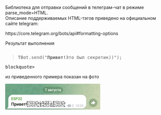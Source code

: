 <p>Библиотека для отправки сообщений в телеграм-чат в режиме parse_mode=HTML.<br>
Описание поддерживаемых HTML-тэгов приведено на официальном сайте telegram:</p>
<p>https://core.telegram.org/bots/api#formatting-options</p>
<p>Результат выполнения <pre><blockquote>TBot.send("<b>Привет!</b><tg-spoiler>Это был секретик))</tg-spoiler>");</blockquote>blockquote></pre> из приведенного примера показан на фото</p>
<img src="https://github.com/SibEnergy/TelegramBot/blob/main/Screenshot_20250807_152411.jpg">
